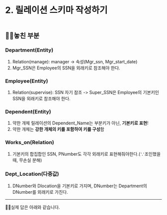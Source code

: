 <h1 id="2-릴레이션-스키마-작성하기">2. 릴레이션 스키마 작성하기</h1>
<p><img alt="" src="https://velog.velcdn.com/images/csj0209/post/ebe36cb2-e97f-4ee1-85bb-a06a2914c5c2/image.jpg" /></p>
<h2 id="🤦♂️놓친-부분">🤦‍♂️놓친 부분</h2>
<h3 id="departmententity">Department(Entity)</h3>
<ol>
<li>Relation(manage): manager -&gt; 속성(Mgr_ssn, Mgr_start_date)</li>
<li>Mgr_SSN은 Employee의 SSN을 외래키로 참조해야 한다.</li>
</ol>
<h3 id="employeeentity">Employee(Entity)</h3>
<ol>
<li>Relation(supervise): SSN 자기 참조 -&gt; Super_SSN은 Employee의 기본키인 SSN을 외래키로 참조해야 한다.</li>
</ol>
<h3 id="dependententity">Dependent(Entity)</h3>
<ol>
<li>약한 개체 릴레이션의 Dependent_Name는 부분키가 아닌, <strong>기본키로 표현</strong>!</li>
<li>약한 개체는 <strong>강한 개체의 키를 포함하여 키를 구성</strong>함 
<img alt="" src="https://velog.velcdn.com/images/csj0209/post/c24d0d7c-5b66-4bde-a82d-1ce081b56ab8/image.png" /></li>
</ol>
<h3 id="works_onrelation">Works_on(Relation)</h3>
<ol>
<li>기본키의 합집합인 SSN, PNumber도 각각 외래키로 표현해줘야한다.(∵조인했을 때, 무손실 분해)</li>
</ol>
<h3 id="dept_location다중값">Dept_Location(다중값)</h3>
<ol>
<li>DNumber와 Dlocation을 기본키로 가지며, DNumber는 Department의 DNumber를 외래키로 가진다.
<img alt="" src="https://velog.velcdn.com/images/csj0209/post/88885925-05b0-4694-ac78-11da95396870/image.png" /></li>
</ol>
<hr />
<p>👩‍🏫실제 답은 아래와 같습니다.
<img alt="" src="https://velog.velcdn.com/images/csj0209/post/2e5e94f9-c824-4b3c-9dd5-9281b0f556fd/image.png" /></p>